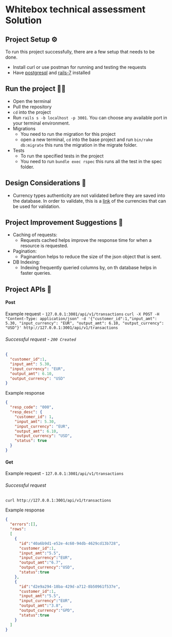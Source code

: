 # Whitebox technical assessment Solution

## Project Setup ⚙️

To run this project successfully, there are a few setup that needs to be done.

* Install curl or use postman for running and testing the requests
* Have [postgresql](https://www.cherryservers.com/blog/how-to-install-and-setup-postgresql-server-on-ubuntu-20-04) and [rails-7](https://blog.corsego.com/install-ruby-on-rails-7-on-ubuntu) installed


## Run the project 🏃🏽

* Open the terminal
* Pull the repository
* `cd` into the project
* Run `rails s -b localhost -p 3001`. You can choose any available port in your terminal environment.
* Migrations
  * You need to run the migration for this project
  * open a new terminal, `cd` into the base project and run `bin/rake db:migrate` this runs the migration in the migrate folder.
* Tests
  * To run the specified tests in the project
  * You need to run `bundle exec rspec` this runs all the test in the spec folder.
  
## Design Considerations 🤔
* Currency types authenticity are not validated before they are saved into the database. In order to validate, this is a [link](https://gist.github.com/semmons99/852788) of the currencies that can be used for validation.

## Project Improvement Suggestions 🔧

* Caching of requests:
  * Requests cached helps improve the response time for when a resource is requested.
* Pagination:
  * Paginantion helps to  reduce the size of the json object that is sent.
* DB Indexing:
  * Indexing frequently queried columns by, on th database helps in faster queries.

## Project APIs 🔌

#### Post
Example request - `127.0.0.1:3001/api/v1/transactions`
`curl -X POST -H "Content-Type: application/json" -d '{"customer_id":1,"input_amt": 5.30, "input_currency": "EUR", "output_amt": 6.10, "output_currency": "USD"}' http://127.0.0.1:3001/api/v1/transactions`
###### Successful request - `200 Created`
```json
{
  "customer_id":1,
  "input_amt": 5.30,
  "input_currency": "EUR",
  "output_amt": 6.10,
  "output_currency": "USD"
}
```
Example response

```json
{
  "resp_code": "000",
  "resp_desc": {
    "customer_id": 1,
    "input_amt": 5.30,
    "input_currency": "EUR",
    "output_amt": 6.10,
    "output_currency": "USD",
    "status": true
  }
}
```

#### Get
Example request - `127.0.0.1:3001/api/v1/transactions`

###### Successful request
`curl http://127.0.0.1:3001/api/v1/transactions`

Example response

```json
{
  "errors":[],
  "rows":
  [
    {
      "id":"40a6b9d1-e52e-4c60-94db-4629cd13b728",
      "customer_id":1,
      "input_amt":"5.5",
      "input_currency":"EUR",
      "output_amt":"6.7",
      "output_currency":"USD",
      "status":true
    },
    {
      "id":"d2e9a294-18ba-429d-a712-8b50961f537e",
      "customer_id":1,
      "input_amt":"5.5",
      "input_currency":"EUR",
      "output_amt":"3.8",
      "output_currency":"GPD",
      "status":true
    }
  ]
}
```
